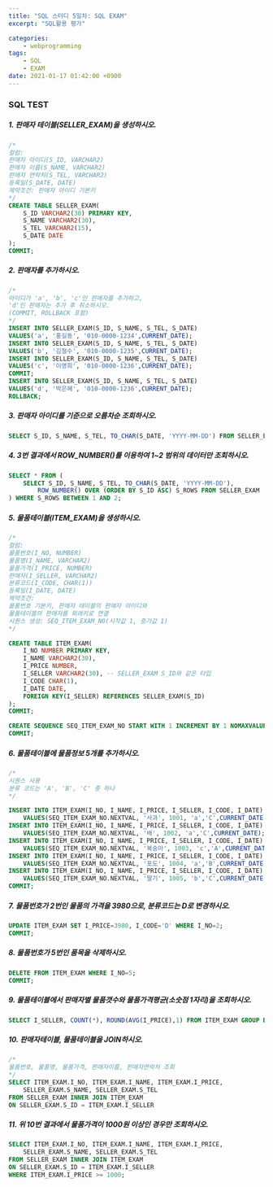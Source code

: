 ```yaml
---
title: "SQL 스터디 5일차: SQL EXAM"
excerpt: "SQL활용 평가"

categories:
    - webprogramming
tags:
    - SQL
    - EXAM
date: 2021-01-17 01:42:00 +0900
---
```


### SQL TEST

##### 1. 판매자 테이블(SELLER_EXAM)을 생성하시오.
```sql
/*
컬럼:
판매자 아이디(S_ID, VARCHAR2)
판매자 이름(S_NAME, VARCHAR2)
판매자 연락처(S_TEL, VARCHAR2)
등록일(S_DATE, DATE)
제약조건: 판매자 아이디 기본키
*/
CREATE TABLE SELLER_EXAM(
    S_ID VARCHAR2(30) PRIMARY KEY,
    S_NAME VARCHAR2(30),
    S_TEL VARCHAR2(15),
    S_DATE DATE
);
COMMIT;
```

##### 2. 판매자를 추가하시오.
```sql
/*
아이디가 'a', 'b', 'c'인 판매자를 추가하고, 
'd'인 판매자는 추가 후 취소하시오. 
(COMMIT, ROLLBACK 포함)
*/
INSERT INTO SELLER_EXAM(S_ID, S_NAME, S_TEL, S_DATE) 
VALUES('a', '홍길동', '010-0000-1234',CURRENT_DATE);
INSERT INTO SELLER_EXAM(S_ID, S_NAME, S_TEL, S_DATE) 
VALUES('b', '김철수', '010-0000-1235',CURRENT_DATE);
INSERT INTO SELLER_EXAM(S_ID, S_NAME, S_TEL, S_DATE) 
VALUES('c', '이영희', '010-0000-1236',CURRENT_DATE);
COMMIT;
INSERT INTO SELLER_EXAM(S_ID, S_NAME, S_TEL, S_DATE) 
VALUES('d', '박은혜', '010-0000-1236',CURRENT_DATE);
ROLLBACK;
```

##### 3. 판매자 아이디를 기준으로 오름차순 조회하시오.
```sql
SELECT S_ID, S_NAME, S_TEL, TO_CHAR(S_DATE, 'YYYY-MM-DD') FROM SELLER_EXAM ORDER BY S_ID ASC;
```

##### 4. 3번 결과에서 ROW_NUMBER()를 이용하여 1~2 범위의 데이터만 조회하시오.
```sql
SELECT * FROM (
    SELECT S_ID, S_NAME, S_TEL, TO_CHAR(S_DATE, 'YYYY-MM-DD'), 
        ROW_NUMBER() OVER (ORDER BY S_ID ASC) S_ROWS FROM SELLER_EXAM
) WHERE S_ROWS BETWEEN 1 AND 2;
```

##### 5. 물품테이블(ITEM_EXAM)을 생성하시오.
```sql
/*
컬럼:
물품번호(I_NO, NUMBER)
물품명(I_NAME, VARCHAR2)
물품가격(I_PRICE, NUMBER)
판매자(I_SELLER, VARCHAR2)
분류코드(I_CODE, CHAR(1))
등록일(I_DATE, DATE)
제약조건:
물품번호 기본키, 판매자 테이블의 판매자 아이디와
물품테이블의 판매자를 외래키로 연결
시퀀스 생성: SEQ_ITEM_EXAM_NO(시작값 1, 증가값 1)
*/

CREATE TABLE ITEM_EXAM(
    I_NO NUMBER PRIMARY KEY, 
    I_NAME VARCHAR2(30), 
    I_PRICE NUMBER, 
    I_SELLER VARCHAR2(30), -- SELLER_EXAM S_ID와 같은 타입 
    I_CODE CHAR(1), 
    I_DATE DATE,
    FOREIGN KEY(I_SELLER) REFERENCES SELLER_EXAM(S_ID)
);
COMMIT;

CREATE SEQUENCE SEQ_ITEM_EXAM_NO START WITH 1 INCREMENT BY 1 NOMAXVALUE NOCACHE;
COMMIT;
```

##### 6. 물품테이블에 물품정보 5개를 추가하시오.
```sql
/*
시퀀스 사용
분류 코드는 'A', 'B', 'C' 중 하나
*/

INSERT INTO ITEM_EXAM(I_NO, I_NAME, I_PRICE, I_SELLER, I_CODE, I_DATE)
    VALUES(SEQ_ITEM_EXAM_NO.NEXTVAL, '사과', 1001, 'a','C',CURRENT_DATE);
INSERT INTO ITEM_EXAM(I_NO, I_NAME, I_PRICE, I_SELLER, I_CODE, I_DATE)
    VALUES(SEQ_ITEM_EXAM_NO.NEXTVAL, '배', 1002, 'a','C',CURRENT_DATE);
INSERT INTO ITEM_EXAM(I_NO, I_NAME, I_PRICE, I_SELLER, I_CODE, I_DATE)
    VALUES(SEQ_ITEM_EXAM_NO.NEXTVAL, '복숭아', 1003, 'c','A',CURRENT_DATE);
INSERT INTO ITEM_EXAM(I_NO, I_NAME, I_PRICE, I_SELLER, I_CODE, I_DATE)
    VALUES(SEQ_ITEM_EXAM_NO.NEXTVAL, '포도', 1004, 'a','B',CURRENT_DATE);
INSERT INTO ITEM_EXAM(I_NO, I_NAME, I_PRICE, I_SELLER, I_CODE, I_DATE)
    VALUES(SEQ_ITEM_EXAM_NO.NEXTVAL, '딸기', 1005, 'b','C',CURRENT_DATE);
COMMIT;
```

##### 7. 물품번호가 2번인 물품의 가격을 3980으로, 분류코드는 D로 변경하시오.
```sql
UPDATE ITEM_EXAM SET I_PRICE=3980, I_CODE='D' WHERE I_NO=2;
COMMIT;
```

##### 8. 물품번호가 5번인 품목을 삭제하시오.
```sql
DELETE FROM ITEM_EXAM WHERE I_NO=5;
COMMIT;
```

##### 9. 물품테이블에서 판매자별 물품갯수와 물품가격평균(소숫점 1자리)을 조회하시오.
```sql
SELECT I_SELLER, COUNT(*), ROUND(AVG(I_PRICE),1) FROM ITEM_EXAM GROUP BY I_SELLER;
```

##### 10. 판매자테이블, 물품테이블을 JOIN하시오.
```sql
/*
물품번호, 물품명, 물품가격, 판매자이름, 판매자연락처 조회
*/
SELECT ITEM_EXAM.I_NO, ITEM_EXAM.I_NAME, ITEM_EXAM.I_PRICE,
    SELLER_EXAM.S_NAME, SELLER_EXAM.S_TEL
FROM SELLER_EXAM INNER JOIN ITEM_EXAM 
ON SELLER_EXAM.S_ID = ITEM_EXAM.I_SELLER 
```

##### 11. 위 10번 결과에서 물품가격이 1000원 이상인 경우만 조회하시오.
```sql
SELECT ITEM_EXAM.I_NO, ITEM_EXAM.I_NAME, ITEM_EXAM.I_PRICE,
    SELLER_EXAM.S_NAME, SELLER_EXAM.S_TEL
FROM SELLER_EXAM INNER JOIN ITEM_EXAM 
ON SELLER_EXAM.S_ID = ITEM_EXAM.I_SELLER
WHERE ITEM_EXAM.I_PRICE >= 1000;
```